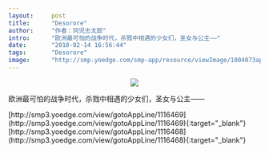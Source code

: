 ```yaml
---
layout:     post
title:      "Desorore"
author:     "作者：冈児志太郎"
intro:      "欧洲最可怕的战争时代，杀戮中相遇的少女们，圣女与公主——"
date:       "2018-02-14 16:56:44"
tags:       "Desorore"
image:      "http://smp.yoedge.com/smp-app/resource/viewImage/1004073appline.png"
---
```

<div style="text-align: center">
<p><img src="http://smp.yoedge.com/smp-app/resource/viewImage/1004073appline.png"/></p>
</div>
<p class="post-meta">
<span>欧洲最可怕的战争时代，杀戮中相遇的少女们，圣女与公主——</span>
</p>
[http://smp3.yoedge.com/view/gotoAppLine/1116469](http://smp3.yoedge.com/view/gotoAppLine/1116469){:target="_blank"}
[http://smp3.yoedge.com/view/gotoAppLine/1116468](http://smp3.yoedge.com/view/gotoAppLine/1116468){:target="_blank"}


